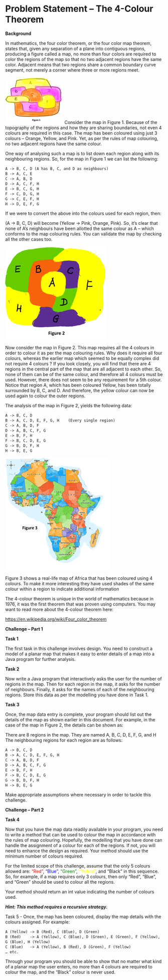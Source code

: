 # Problem Statement – The 4-Colour Theorem
**Background**

In mathematics, the four color theorem, or the four color map theorem, states that, given any separation of a plane into contiguous regions, producing a figure called a map, no more than four colors are required to color the regions of the map so that no two adjacent regions have the same color. Adjacent means that two regions share a common boundary curve segment, not merely a corner where three or more regions meet.

![map1](fcimg1.png)
Consider the map in Figure 1. Because of the topography of the regions and how they are sharing boundaries, not even 4 colours are required in this case. The map has been coloured using just 3 colours – Orange, Yellow, and Pink. Yet, as per the rules of map colouring, no two adjacent regions have the same colour.

One way of analysing such a map is to list down each region along with its neighbouring regions. So, for the map in Figure 1 we can list the following:

    A -> B, C, D (A has B, C, and D as neighbours)
    B -> A, C, E
    C -> A, B, D
    D -> A, C, F, H
    E -> B, C, G, H
    F -> C, D, G, H
    G -> C, E, F, H
    H -> D, E, F, G

If we were to convert the above into the colours used for each region, then:

(A -> B, C, D) will become (Yellow -> Pink, Orange, Pink). So, it’s clear that none of A’s neighbours have been allotted the same colour as A – which conforms to the map colouring rules. You can validate the map by checking all the other cases too.

![map1](fcimg2.png)


Now consider the map in Figure 2. This map requires all the 4 colours in order to colour it as per the map colouring rules. Why does it require all four colours, whereas the earlier map which seemed to be equally complex did not require 4 colours ? If you look closely, you will find that there are 4 regions in the central part of the map that are all adjacent to each other. So, none of them can be of the same colour, and therefore all 4 colours must be used. However, there does not seem to be any requirement for a 5th colour. Notice that region A, which has been coloured Yellow, has been totally surrounded by B, C, and D. And therefore, the yellow colour can now be used again to colour the outer regions.

The analysis of the map in Figure 2, yields the following data:

    A -> B, C, D
    B -> A, C, D, E, F, G, H 	(Every single region)
    C -> A, B, D, F
    D -> A, B, C, F, G
    E -> B, F, H
    F -> B, C, D, E, G
    G -> B, D, F, H
    H -> B, E, G

![map1](fcimg3.png)

Figure 3 shows a real-life map of Africa that has been coloured using 4 colours. To make it more interesting they have used shades of the same colour within a region to indicate additional information

The 4-colour theorem is unique in the world of mathematics because in 1976, it was the first theorem that was proven using computers. You may want to read more about the 4-colour theorem here: 

 https://en.wikipedia.org/wiki/Four_color_theorem

 **Challenge – Part 1**

**Task 1** 

The first task in this challenge involves design. You need to construct a model of a planar map that makes it easy to enter details of a map into a Java program for further analysis.

**Task 2**

Now write a Java program that interactively asks the user for the number of regions in the map. Then for each region in the map, it asks for the number of neighbours. Finally, it asks for the names of each of the neighbouring regions. Store this data as per the modelling you have done in Task 1.

**Task 3**

Once, the map data entry is complete, your program should list out the details of the map as shown earlier in this document. For example, in the case of the map in Figure 2, the details can be shown as:

There are 8 regions in the map. They are named A, B, C, D, E, F, G, and H
The neighbouring regions for each region are as follows:

    A -> B, C, D
    B -> A, C, D, E, F, G, H
    C -> A, B, D, F
    D -> A, B, C, F, G
    E -> B, F, H
    F -> B, C, D, E, G
    G -> B, D, F, H
    H -> B, E, G

Make appropriate assumptions where necessary in order to tackle this challenge.

**Challenge – Part 2**

**Task 4**

Now that you have the map data readily available in your program, you need to write a method that can be used to colour the map in accordance with the rules of map colouring. Hopefully, the modelling that you have done can handle the assignment of a colour for each of the regions. If not, you will need to enhance the design as required. Your method should use the minimum number of colours required.

For the limited scope of this challenge, assume that the only 5 colours allowed are: <font color ="red"> “Red”</font>, <font color ="blue">“Blue”</font>, <font color ="green">“Green”</font>, <font color ="yellow">“Yellow”</font>, and “Black” in this sequence. So, for example, if a map requires only 3 colours, then only “Red”, “Blue”, and “Green” should be used to colour all the regions.

Your method should return an int value indicating the number of colours used. 

***Hint: This method requires a recursive strategy.***

Task 5 - Once, the map has been coloured, display the map details with the colours assigned. For example:

    A (Yellow) -> B (Red), C (Blue), D (Green)
    B (Red)    -> A (Yellow), C (Blue), D (Green), E (Green), F (Yellow), G (Blue), H (Yellow)
    C (Blue)   -> A (Yellow), B (Red), D (Green), F (Yellow)
    … etc.


Through your program you should be able to show that no matter what kind of a planar map the user enters, no more than 4 colours are required to colour the map, and the “Black” colour is never used.

